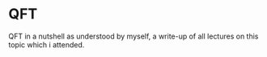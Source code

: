 # QFT
QFT in a nutshell as understood by myself, a write-up of all lectures on this topic which i attended.
